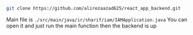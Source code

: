 ```bash
git clone https://github.com/alirezaazad625/react_app_backend.git
```

Main file is `./src/main/java/ir/sharif/iam/IAMApplication.java`
You can open it and just run the main function then the backend is up

